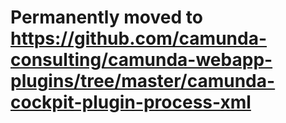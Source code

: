 Permanently moved to https://github.com/camunda-consulting/camunda-webapp-plugins/tree/master/camunda-cockpit-plugin-process-xml
=================================